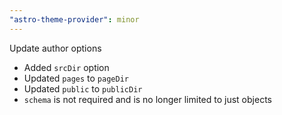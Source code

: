 ```yaml
---
"astro-theme-provider": minor
---
```


Update author options

- Added `srcDir` option
- Updated `pages` to `pageDir`
- Updated `public` to `publicDir`
- `schema` is not required and is no longer limited to just objects
